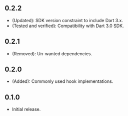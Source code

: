 ## 0.2.2

- (Updated): SDK version constraint to include Dart 3.x.
- (Tested and verified): Compatibility with Dart 3.0 SDK.

## 0.2.1

- (Removed): Un-wanted dependencies.

## 0.2.0

- (Added): Commonly used hook implementations.

## 0.1.0

- Initial release.
